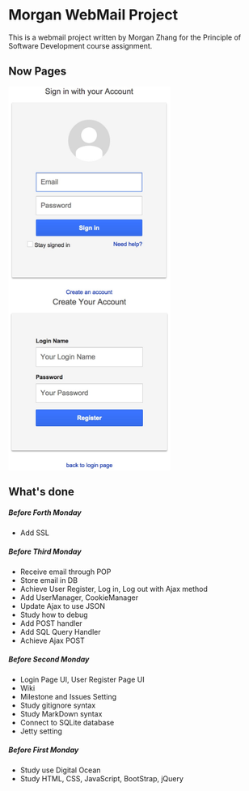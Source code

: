 # Morgan WebMail Project

This is a webmail project written by Morgan Zhang for the Principle of Software Development course assignment.

## Now Pages
<img align=top src="figures/login.jpg" width="320">
<img align=top src="figures/UserRegister.jpg" width="320">

## What's done
##### Before Forth Monday
- Add SSL

##### Before Third Monday
- Receive email through POP
- Store email in DB
- Achieve User Register, Log in, Log out with Ajax method
- Add UserManager, CookieManager
- Update Ajax to use JSON
- Study how to debug
- Add POST handler
- Add SQL Query Handler
- Achieve Ajax POST

##### Before Second Monday
- Login Page UI, User Register Page UI
- Wiki
- Milestone and Issues Setting
- Study gitignore syntax
- Study MarkDown syntax
- Connect to SQLite database
- Jetty setting


##### Before First Monday
- Study use Digital Ocean
- Study HTML, CSS, JavaScript, BootStrap, jQuery